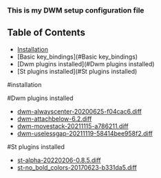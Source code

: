 ### This is my DWM setup configuration file

## Table of Contents
- [Installation](#installation)
- [Basic key_bindings](#Basic key_bindings)
- [Dwm plugins installed](#Dwm plugins installed)
- [St plugins installed](#St plugins installed)

#installation

#Dwm plugins installed
- [dwm-alwayscenter-20200625-f04cac6.diff](https://dwm.suckless.org/patches/alwayscenter/dwm-alwayscenter-20200625-f04cac6.diff)
- [dwm-attachbelow-6.2.diff](https://dwm.suckless.org/patches/attachbelow/dwm-attachbelow-6.2.diff)
- [dwm-movestack-20211115-a786211.diff](https://dwm.suckless.org/patches/movestack/dwm-movestack-20211115-a786211.diff)
- [dwm-uselessgap-20211119-58414bee958f2.diff](https://dwm.suckless.org/patches/uselessgap/dwm-uselessgap-20211119-58414bee958f2.diff)

#St plugins installed
- [st-alpha-20220206-0.8.5.diff](https://st.suckless.org/patches/alpha/st-alpha-20220206-0.8.5.diff)
- [st-no_bold_colors-20170623-b331da5.diff](https://st.suckless.org/patches/solarized/st-no_bold_colors-20170623-b331da5.diff)
